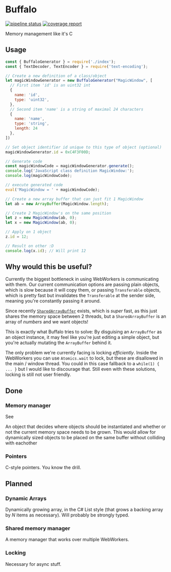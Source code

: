 # Buffalo

[![pipeline status](https://gl.zt.je/eater/buffalo/badges/master/pipeline.svg)](https://gl.zt.je/eater/buffalo/commits/master) [![coverage report](https://gl.zt.je/eater/buffalo/badges/master/coverage.svg)](https://gl.zt.je/eater/buffalo/commits/master)

Memory management like it's C

## Usage

```javascript
const { BuffaloGenerator } = require('./index');
const { TextDecoder, TextEncoder } = require('text-encoding');

// Create a new definition of a class/object
let magicWindowGenerator = new BuffaloGenerator("MagicWindow", [
  // First item 'id' is an uint32 int
  {
    name: 'id',
    type: 'uint32',
  },
  // Second item 'name' is a string of maximal 24 characters
  {
    name: 'name',
    type: 'string',
    length: 24
  },
])

// Set object identifier id unique to this type of object (optional)
magicWindowGenerator.id = 0xC4F3F00D;

// Generate code
const magicWindowCode = magicWindowGenerator.generate();
console.log('JavaScript class definition MagicWindow:');
console.log(magicWindowCode);

// execute generated code
eval('MagicWindow = ' + magicWindowCode);

// Create a new array buffer that can just fit 1 MagicWindow
let ab = new ArrayBuffer(MagicWindow.length);

// Create 2 MagicWindow's on the same position
let z = new MagicWindow(ab, 0);
let x = new MagicWindow(ab, 0);

// Apply on 1 object
z.id = 12;

// Result on other :D
console.log(x.id); // Will print 12
```

## Why would this be useful?

Currently the biggest bottleneck in using WebWorkers is communicating with them.
Our current communication options are passing plain objects, which is slow because it will copy them, or passing `Transferable` objects, which is pretty fast but invalidates the `Transferable` at the sender side, meaning you're constantly passing it around.

Since recently
[`SharedArrayBuffer`](https://developer.mozilla.org/en-US/docs/Web/JavaScript/Reference/Global_Objects/SharedArrayBuffer)
exists, which is *super* fast, as this just shares the memory space between 2 threads, but a `SharedArrayBuffer` is an array of *numbers* and we want objects!

This is exactly what Buffalo tries to solve: By disguising an `ArrayBuffer` as an object instance, it may feel like you're just editing a simple object, but you're actually mutating the `ArrayBuffer` behind it.

The only problem we're currently facing is locking *efficiently*. Inside the WebWorkers you can use `Atomics.wait` to lock, but these are disallowed in the main / window thread. You could in this case fallback to a `while(1) { ... }` but I would like to discourage that. Still even with these solutions, locking is still not user friendly.

## Done


### Memory manager

See 

An object that decides where objects should be instantiated and whether or not the current memory space needs to be grown. This would allow for dynamically sized objects to be placed on the same buffer without colliding with eachother

### Pointers

C-style pointers. You know the drill.


## Planned

### Dynamic Arrays

Dynamically growing array, in the C# List style (that grows a backing array by *N* items as necessary). Will probably be strongly typed.

### Shared memory manager

A memory manager that works over multiple WebWorkers.

### Locking

Necessary for async stuff.
